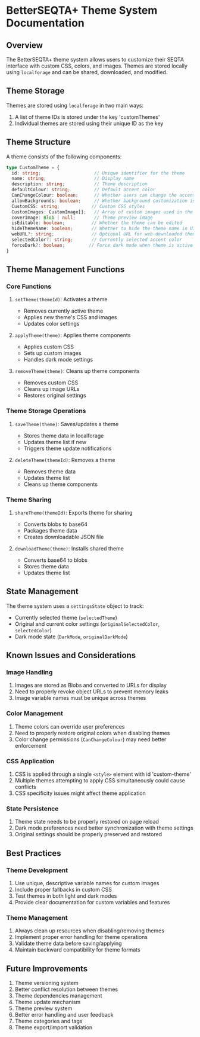 # BetterSEQTA+ Theme System Documentation

## Overview
The BetterSEQTA+ theme system allows users to customize their SEQTA interface with custom CSS, colors, and images. Themes are stored locally using `localforage` and can be shared, downloaded, and modified.

## Theme Storage
Themes are stored using `localforage` in two main ways:
1. A list of theme IDs is stored under the key 'customThemes'
2. Individual themes are stored using their unique ID as the key

## Theme Structure
A theme consists of the following components:

```typescript
type CustomTheme = {
  id: string;                    // Unique identifier for the theme
  name: string;                  // Display name
  description: string;           // Theme description
  defaultColour: string;         // Default accent color
  CanChangeColour: boolean;      // Whether users can change the accent color
  allowBackgrounds: boolean;     // Whether background customization is allowed
  CustomCSS: string;            // Custom CSS styles
  CustomImages: CustomImage[];   // Array of custom images used in the theme
  coverImage: Blob | null;       // Theme preview image
  isEditable: boolean;          // Whether the theme can be edited
  hideThemeName: boolean;       // Whether to hide the theme name in UI
  webURL?: string;              // Optional URL for web-downloaded themes
  selectedColor?: string;       // Currently selected accent color
  forceDark?: boolean;         // Force dark mode when theme is active
}
```

## Theme Management Functions

### Core Functions
1. `setTheme(themeId)`: Activates a theme
   - Removes currently active theme
   - Applies new theme's CSS and images
   - Updates color settings

2. `applyTheme(theme)`: Applies theme components
   - Applies custom CSS
   - Sets up custom images
   - Handles dark mode settings

3. `removeTheme(theme)`: Cleans up theme components
   - Removes custom CSS
   - Cleans up image URLs
   - Restores original settings

### Theme Storage Operations
1. `saveTheme(theme)`: Saves/updates a theme
   - Stores theme data in localforage
   - Updates theme list if new
   - Triggers theme update notifications

2. `deleteTheme(themeId)`: Removes a theme
   - Removes theme data
   - Updates theme list
   - Cleans up theme components

### Theme Sharing
1. `shareTheme(themeId)`: Exports theme for sharing
   - Converts blobs to base64
   - Packages theme data
   - Creates downloadable JSON file

2. `downloadTheme(theme)`: Installs shared theme
   - Converts base64 to blobs
   - Stores theme data
   - Updates theme list

## State Management
The theme system uses a `settingsState` object to track:
- Currently selected theme (`selectedTheme`)
- Original and current color settings (`originalSelectedColor`, `selectedColor`)
- Dark mode state (`DarkMode`, `originalDarkMode`)

## Known Issues and Considerations

### Image Handling
1. Images are stored as Blobs and converted to URLs for display
2. Need to properly revoke object URLs to prevent memory leaks
3. Image variable names must be unique across themes

### Color Management
1. Theme colors can override user preferences
2. Need to properly restore original colors when disabling themes
3. Color change permissions (`CanChangeColour`) may need better enforcement

### CSS Application
1. CSS is applied through a single `<style>` element with id 'custom-theme'
2. Multiple themes attempting to apply CSS simultaneously could cause conflicts
3. CSS specificity issues might affect theme application

### State Persistence
1. Theme state needs to be properly restored on page reload
2. Dark mode preferences need better synchronization with theme settings
3. Original settings should be properly preserved and restored

## Best Practices

### Theme Development
1. Use unique, descriptive variable names for custom images
2. Include proper fallbacks in custom CSS
3. Test themes in both light and dark modes
4. Provide clear documentation for custom variables and features

### Theme Management
1. Always clean up resources when disabling/removing themes
2. Implement proper error handling for theme operations
3. Validate theme data before saving/applying
4. Maintain backward compatibility for theme formats

## Future Improvements
1. Theme versioning system
2. Better conflict resolution between themes
3. Theme dependencies management
4. Theme update mechanism
5. Theme preview system
6. Better error handling and user feedback
7. Theme categories and tags
8. Theme export/import validation 